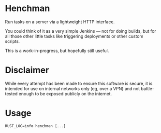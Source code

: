 # Henchman

Run tasks on a server via a lightweight HTTP interface. 

You could think of it as a very simple Jenkins — not for doing builds, but for all those other little tasks like triggering deployments or other custom scripts.

This is a work-in-progress, but hopefully still useful.

# Disclaimer

While every attempt has been made to ensure this software is secure, it is intended for use on internal networks only (eg, over a VPN) and not battle-tested enough to be exposed publicly on the internet.

# Usage

```
RUST_LOG=info henchman [...]
```
